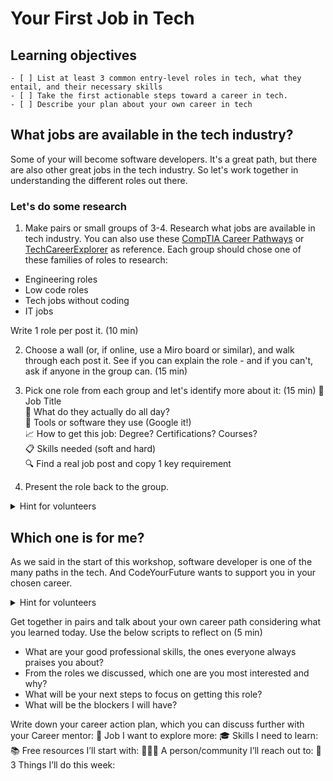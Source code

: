 # Your First Job in Tech

## Learning objectives

```objectives
- [ ] List at least 3 common entry-level roles in tech, what they entail, and their necessary skills
- [ ] Take the first actionable steps toward a career in tech. 
- [ ] Describe your plan about your own career in tech
```

## What jobs are available in the tech industry? 

Some of your will become software developers. It's a great path, but there are also other great jobs in the tech industry. So let's work together in understanding the different roles out there.

### Let's do some research 

1.  Make pairs or small groups of 3-4. Research what jobs are available in tech industry. You can also use these [CompTIA Career Pathways](https://www.comptia.org/en/explore-careers/job-roles/?page=1&category=all) or 
[TechCareerExplorer](https://www.careerexplorer.com/careers/?industry=42) as reference. Each group should chose one of these families of roles to research: 
- Engineering roles 
- Low code roles 
- Tech jobs without coding
- IT jobs 

Write 1 role per post it. (10 min)

2. Choose a wall (or, if online, use a Miro board or similar), and walk through each post it. See if you can explain the role - and if you can't, ask if anyone in the group can. (15 min)

3. Pick one role from each group and let's identify more about it: (15 min)
   🎯 Job Title  \
   🧠 What do they actually do all day? \
   💬 Tools or software they use (Google it!) \
   📈 How to get this job: Degree? Certifications? Courses? \
   📋 Skills needed (soft and hard) \
   🔍 Find a real job post and copy 1 key requirement

4. Present the role back to the group.

<details>

<summary>Hint for volunteers</summary>

Make sure we've covered:

* Engineering roles: Software developer, Quality Engineer, Site Reliability Engineer 
* Low code roles: Low-code Dev and No-code Dev, Wordpress Developer, Database administrator
* Jobs in tech without coding: Scrum Master, Manual tester, Business Analyst, 
* IT Jobs: IT Analyst, IT Support

</details>


## Which one is for me?

As we said in the start of this workshop, software developer is one of the many paths in the tech. And CodeYourFuture wants to support you in your chosen career.

<details>

<summary>Hint for volunteers</summary>

Focus on transferable skills and new skills, as well as what is their reality and availability to get ready for it

</details>

Get together in pairs and talk about your own career path considering what you learned today. Use the below scripts to reflect on (5 min)
- What are your good professional skills, the ones everyone always praises you about?
- From the roles we discussed, which one are you most interested and why?
- What will be your next steps to focus on getting this role?
- What will be the blockers I will have?

Write down your career action plan, which you can discuss further with your Career mentor:
💼 Job I want to explore more:
🎓 Skills I need to learn:
📚 Free resources I’ll start with:
🧑‍🤝‍🧑 A person/community I’ll reach out to:
📆 3 Things I’ll do this week: